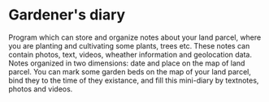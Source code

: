 # Gardener's diary
Program which can store and organize notes about your land parcel, where you are planting and cultivating some plants, trees etc.
These notes can contain photos, text, videos, wheather information and geolocation data. 
Notes organized in two dimensions: date and place on the map of land parcel.
You can mark some garden beds on the map of your land parcel, bind they to the time of they existance, and fill this mini-diary by textnotes, photos and videos. 